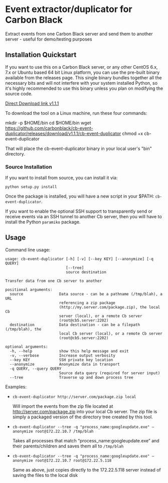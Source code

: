 # Event extractor/duplicator for Carbon Black

Extract events from one Carbon Black server and send them to another server - useful for demo/testing purposes

## Installation Quickstart

If you want to use this on a Carbon Black server, or any other CentOS 6.x, 7.x or Ubuntu based 64 bit Linux platform, 
you can use the pre-built binary available from the releases page. This single binary bundles together all the necessary
bits and will not interfere with your system installed Python, so it's highly recommended to use this binary unless you
plan on modifying the source code.

[Direct Download link v1.1.1](https://github.com/carbonblack/cb-event-duplicator/releases/download/v1.1.1/cb-event-duplicator)

To download the tool on a Linux machine, run these four commands:

  mkdir -p $HOME/bin
  cd $HOME/bin
  wget https://github.com/carbonblack/cb-event-duplicator/releases/download/v1.1.1/cb-event-duplicator
  chmod +x cb-event-duplicator

That will place the cb-event-duplicator binary in your local user's "bin" directory.

### Source Installation

If you want to install from source, you can install it via:

```
python setup.py install
```

Once the package is installed, you will have a new script in your $PATH: `cb-event-duplicator`.

If you want to enable the optional SSH support to transparently
send or receive events via an SSH tunnel to another Cb server, then you will have to install the Python `paramiko` package.

## Usage

Command line usage:

```
usage: cb-event-duplicator [-h] [-v] [--key KEY] [--anonymize] [-q QUERY]
                           [--tree]
                           source destination

Transfer data from one Cb server to another

positional arguments:
  source                Data source - can be a pathname (/tmp/blah), a URL
                        referencing a zip package
                        (http://my.server.com/package.zip), the local Cb
                        server (local), or a remote Cb server
                        (root@cb5.server:2202)
  destination           Data destination - can be a filepath (/tmp/blah), the
                        local Cb server (local), or a remote Cb server
                        (root@cb5.server:2202)

optional arguments:
  -h, --help            show this help message and exit
  -v, --verbose         Increase output verbosity
  --key KEY             SSH private key location
  --anonymize           Anonymize data in transport
  -q QUERY, --query QUERY
                        Source data query (required for server input)
  --tree                Traverse up and down process tree
```

Examples:

* `cb-event-duplicator http://server.com/package.zip local`

  Will import the events from the zip file located at http://server.com/package.zip into your local Cb server.
  The zip file is simply a packaged version of the directory tree created by this tool.

* `cb-event-duplicator --tree -q "process_name:googleupdate.exe" —anonymize root@172.22.10.7 /tmp/blah`

  Takes all processes that match “process_name:googleupdate.exe” and their parents/children and saves them all to `/tmp/blah`

* `cb-event-duplicator --tree -q "process_name:googleupdate.exe" —anonymize root@172.22.10.7 root@172.22.5.118`

  Same as above, just copies directly to the 172.22.5.118 server instead of saving the files to the local disk
